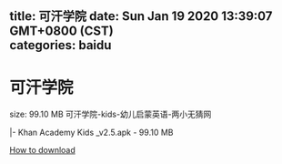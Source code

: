 
title: 可汗学院
date: Sun Jan 19 2020 13:39:07 GMT+0800 (CST)    
categories: baidu
---

# 可汗学院
size: 99.10 MB
 可汗学院-kids-幼儿启蒙英语-两小无猜网
 
|- Khan Academy Kids _v2.5.apk - 99.10 MB

[How to download](https://bpcam.bemobtrk.com/go/2ceec3aa-1ca2-46d6-b9ff-aaa5c184517c?jno=5025)